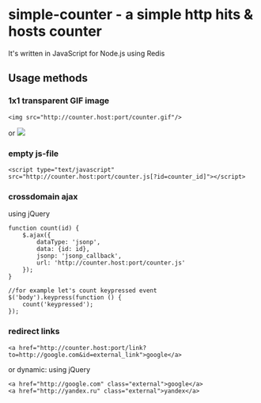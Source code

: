 simple-counter - a simple http hits & hosts counter
===================================================

It's written in JavaScript for Node.js using Redis

## Usage methods
### 1x1 transparent GIF image
	<img src="http://counter.host:port/counter.gif"/>
or
	<img src="http://counter.host:port/counter.gif?id=counter_id"/>


### empty js-file
	<script type="text/javascript" src="http://counter.host:port/counter.js[?id=counter_id]"></script>

### crossdomain ajax
using jQuery

	function count(id) {
		$.ajax({
			dataType: 'jsonp',
			data: {id: id},
			jsonp: 'jsonp_callback',
			url: 'http://counter.host:port/counter.js'
		});
	}
	
	//for example let's count keypressed event
	$('body').keypress(function () {
		count('keypressed');
	});

### redirect links
	<a href="http://counter.host:port/link?to=http://google.com&id=external_link">google</a>

or dynamic:
using jQuery
	<script>
		$('a.external').click(function() {
			if (!$(this).data('url-changed')) {
				 $(this).attr('href', 'http://counter.host:port/link?id=external_link&to=' + $(this).attr('href'));
				 $(this).data('url-changed', true);
			}
		});
	</script>
	
	<a href="http://google.com" class="external">google</a>
	<a href="http://yandex.ru" class="external">yandex</a>